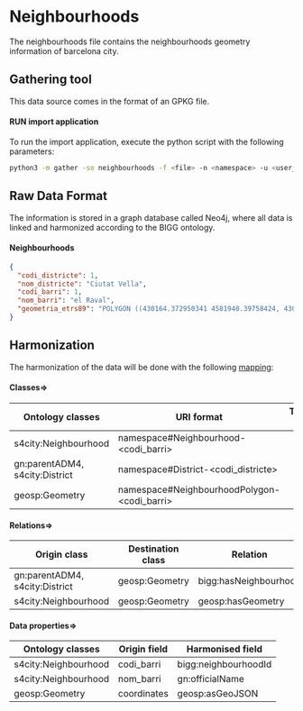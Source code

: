 # Neighbourhoods

The neighbourhoods file contains the neighbourhoods geometry information of barcelona city.

## Gathering tool

This data source comes in the format of an GPKG file.

#### RUN import application

To run the import application, execute the python script with the following parameters:

```bash
python3 -m gather -so neighbourhoods -f <file> -n <namespace> -u <user_importing> -tz <file_timezone> -st <storage>
```

## Raw Data Format

The information is stored in a graph database called Neo4j, where all data is linked and harmonized according to the
BIGG ontology.

#### Neighbourhoods

````json
{
  "codi_districte": 1,
  "nom_districte": "Ciutat Vella",
  "codi_barri": 1,
  "nom_barri": "el Raval",
  "geometria_etrs89": "POLYGON ((430164.372950341 4581940.39758424, 430105.024480832 4581881.93614338,))"
}

````

## Harmonization

The harmonization of the data will be done with the following [mapping](mapping.yaml):

#### Classes=>

| Ontology classes               | URI format                                        | Transformation actions |
|--------------------------------|---------------------------------------------------|------------------------|
| s4city:Neighbourhood           | namespace#Neighbourhood-&lt;codi_barri&gt;        |                        |
| gn:parentADM4, s4city:District | namespace#District-&lt;codi_districte&gt;         |                        |
| geosp:Geometry                 | namespace#NeighbourhoodPolygon-&lt;codi_barri&gt; |                        |

#### Relations=>

| Origin class                   | Destination class | Relation              |
|--------------------------------|-------------------|-----------------------|
| gn:parentADM4, s4city:District | geosp:Geometry    | bigg:hasNeighbourhood |
| s4city:Neighbourhood           | geosp:Geometry    | geosp:hasGeometry     |

#### Data properties=>

| Ontology classes     | Origin field | Harmonised field     |
|----------------------|--------------|----------------------|
| s4city:Neighbourhood | codi_barri   | bigg:neighbourhoodId |
| s4city:Neighbourhood | nom_barri    | gn:officialName      |
| geosp:Geometry       | coordinates  | geosp:asGeoJSON      |



